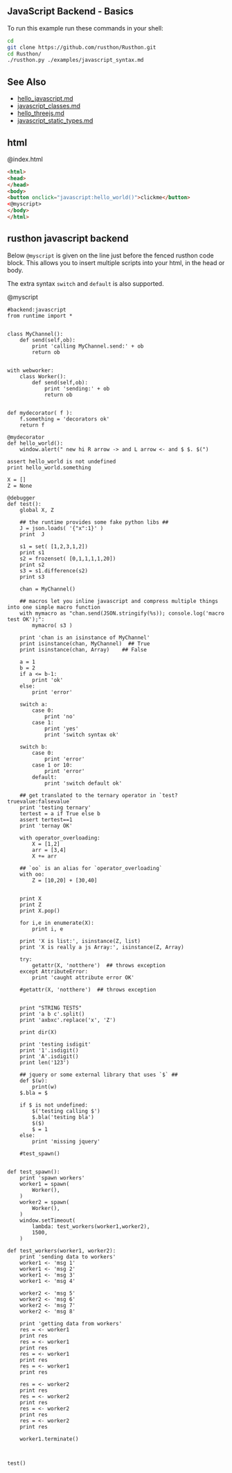 JavaScript Backend - Basics
-------

To run this example run these commands in your shell:

```bash
cd
git clone https://github.com/rusthon/Rusthon.git
cd Rusthon/
./rusthon.py ./examples/javascript_syntax.md
```

See Also
--------
* [hello_javascript.md](hello_javascript.md)
* [javascript_classes.md](javascript_classes.md)
* [hello_threejs.md](hello_threejs.md)
* [javascript_static_types.md](javascript_static_types.md)



html
----


@index.html
```html
<html>
<head>
</head>
<body>
<button onclick="javascript:hello_world()">clickme</button>
<@myscript>
</body>
</html>
```


rusthon javascript backend
--------------------------

Below `@myscript` is given on the line just before the fenced rusthon code block.  This allows you to insert multiple scripts into your html, in the head or body.

The extra syntax `switch` and `default` is also supported.

@myscript
```rusthon
#backend:javascript
from runtime import *


class MyChannel():
	def send(self,ob):
		print 'calling MyChannel.send:' + ob
		return ob


with webworker:
	class Worker():
		def send(self,ob):
			print 'sending:' + ob
			return ob


def mydecorator( f ):
	f.something = 'decorators ok'
	return f

@mydecorator
def hello_world():
	window.alert(" new hi R arrow -> and L arrow <- and $ $. $(")

assert hello_world is not undefined
print hello_world.something

X = []
Z = None

@debugger
def test():
	global X, Z

	## the runtime provides some fake python libs ##
	J = json.loads( '{"x":1}' )  
	print  J 

	s1 = set( [1,2,3,1,2])
	print s1
	s2 = frozenset( [0,1,1,1,1,20])
	print s2
	s3 = s1.difference(s2)
	print s3

	chan = MyChannel()

	## macros let you inline javascript and compress multiple things into one simple macro function
	with mymacro as "chan.send(JSON.stringify(%s)); console.log('macro test OK');":
		mymacro( s3 )

	print 'chan is an isinstance of MyChannel'
	print isinstance(chan, MyChannel)  ## True
	print isinstance(chan, Array)    ## False

	a = 1
	b = 2
	if a <= b-1:
		print 'ok'
	else:
		print 'error'

	switch a:
		case 0:
			print 'no'
		case 1:
			print 'yes'
			print 'switch syntax ok'

	switch b:
		case 0:
			print 'error'
		case 1 or 10:
			print 'error'
		default:
			print 'switch default ok'

	## get translated to the ternary operator in `test?truevalue:falsevalue`
	print 'testing ternary'
	tertest = a if True else b
	assert tertest==1
	print 'ternay OK'

	with operator_overloading:
		X = [1,2]
		arr = [3,4]
		X += arr

	## `oo` is an alias for `operator_overloading`
	with oo:
		Z = [10,20] + [30,40]


	print X
	print Z
	print X.pop()

	for i,e in enumerate(X):
		print i, e

	print 'X is list:', isinstance(Z, list)
	print 'X is really a js Array:', isinstance(Z, Array)

	try:
		getattr(X, 'notthere')  ## throws exception
	except AttributeError:
		print 'caught attribute error OK'

	#getattr(X, 'notthere')  ## throws exception


	print "STRING TESTS"
	print 'a b c'.split()
	print 'axbxc'.replace('x', 'Z')

	print dir(X)

	print 'testing isdigit'
	print '1'.isdigit()
	print 'A'.isdigit()
	print len('123')

	## jquery or some external library that uses `$` ##
	def $(w):
		print(w)
	$.bla = $

	if $ is not undefined:
		$('testing calling $')
		$.bla('testing bla')
		$($)
		$ = 1
	else:
		print 'missing jquery'

	#test_spawn()


def test_spawn():
	print 'spawn workers'
	worker1 = spawn(
		Worker(),
	)
	worker2 = spawn(
		Worker(),
	)
	window.setTimeout(
		lambda: test_workers(worker1,worker2),
		1500,
	)

def test_workers(worker1, worker2):
	print 'sending data to workers'
	worker1 <- 'msg 1'
	worker1 <- 'msg 2'
	worker1 <- 'msg 3'
	worker1 <- 'msg 4'

	worker2 <- 'msg 5'
	worker2 <- 'msg 6'
	worker2 <- 'msg 7'
	worker2 <- 'msg 8'

	print 'getting data from workers'
	res = <- worker1
	print res
	res = <- worker1
	print res
	res = <- worker1
	print res
	res = <- worker1
	print res

	res = <- worker2
	print res
	res = <- worker2
	print res
	res = <- worker2
	print res
	res = <- worker2
	print res

	worker1.terminate()



test()

```
